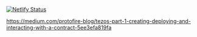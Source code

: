 [![Netlify Status](https://api.netlify.com/api/v1/badges/3237278b-bca8-455f-a3f0-a1a9f1a61019/deploy-status)](https://app.netlify.com/sites/gracious-bassi-8668cf/deploys)

https://medium.com/protofire-blog/tezos-part-1-creating-deploying-and-interacting-with-a-contract-5ee3efa819fa
